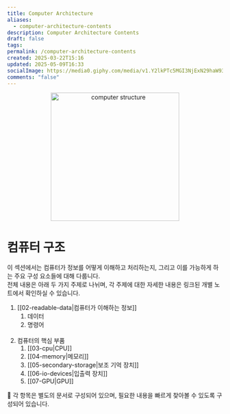 ```yaml
---
title: Computer Architecture
aliases:
  - computer-architecture-contents
description: Computer Architecture Contents
draft: false
tags: 
permalink: /computer-architecture-contents
created: 2025-03-22T15:16
updated: 2025-05-09T16:33
socialImage: https://media0.giphy.com/media/v1.Y2lkPTc5MGI3NjExN29haW93dmxyaTU5MTQwNzdzdmhnYnI4Nmg0a2d5Mmd6ZmtpcXRuOSZlcD12MV9pbnRlcm5hbF9naWZfYnlfaWQmY3Q9Zw/CTX0ivSQbI78A/giphy.gif
comments: "false"
---
```

<p align="center">
  <img src="https://media0.giphy.com/media/v1.Y2lkPTc5MGI3NjExN29haW93dmxyaTU5MTQwNzdzdmhnYnI4Nmg0a2d5Mmd6ZmtpcXRuOSZlcD12MV9pbnRlcm5hbF9naWZfYnlfaWQmY3Q9Zw/CTX0ivSQbI78A/giphy.gif" alt="computer structure" width="300">
</p>

# 컴퓨터 구조

이 섹션에서는 컴퓨터가 정보를 어떻게 이해하고 처리하는지, 그리고 이를 가능하게 하는 주요 구성 요소들에 대해 다룹니다.  
전체 내용은 아래 두 가지 주제로 나뉘며, 각 주제에 대한 자세한 내용은 링크된 개별 노트에서 확인하실 수 있습니다.

1. [[02-readable-data|컴퓨터가 이해하는 정보]]
	1. 데이터
	2. 명령어
</br></br>
2. 컴퓨터의 핵심 부품
	1. [[03-cpu|CPU]]
	2. [[04-memory|메모리]]
	3. [[05-secondary-storage|보조 기억 장치]]
	4. [[06-io-devices|입출력 장치]]
	5. [[07-GPU|GPU]]

📌 각 항목은 별도의 문서로 구성되어 있으며, 필요한 내용을 빠르게 찾아볼 수 있도록 구성되어 있습니다.